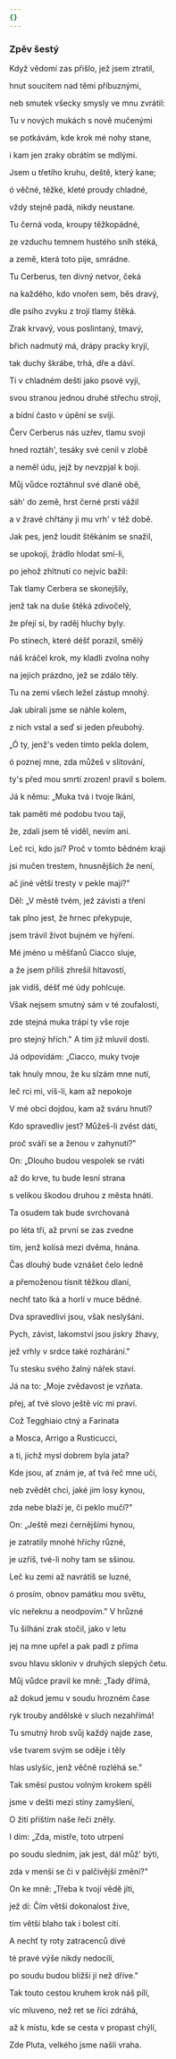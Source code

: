 ```yaml
---
{}
---
```


### Zpěv šestý

Když vědomí zas přišlo, jež jsem ztratil,

hnut soucitem nad těmi příbuznými,

neb smutek všecky smysly ve mnu zvrátil:

Tu v nových mukách s nově mučenými

se potkávám, kde krok mé nohy stane,

i kam jen zraky obrátím se mdlými.

Jsem u třetího kruhu, deště, který kane;

ó věčné, těžké, kleté proudy chladné,

vždy stejně padá, nikdy neustane.

Tu černá voda, kroupy těžkopádné,

ze vzduchu temnem hustého sníh stéká,

a země, která toto pije, smrádne.

Tu Cerberus, ten divný netvor, čeká

na každého, kdo vnořen sem, běs dravý,

dle psího zvyku z trojí tlamy štěká.

Zrak krvavý, vous poslintaný, tmavý,

břich nadmutý má, drápy pracky kryjí,

tak duchy škrábe, trhá, dře a dáví.

Ti v chladném dešti jako psové vyjí,

svou stranou jednou druhé střechu strojí,

a bídní často v úpění se svíjí.

Červ Cerberus nás uzřev, tlamu svoji

hned roztáh', tesáky své cenil v zlobě

a neměl údu, jejž by nevzpjal k boji.

Můj vůdce roztáhnul své dlaně obě,

sáh' do země, hrst černé prsti vážil

a v žravé chřtány ji mu vrh' v též době.

Jak pes, jenž loudit štěkáním se snažil,

se upokojí, žrádlo hlodat smí-li,

po jehož zhltnutí co nejvíc bažil:

Tak tlamy Cerbera se skonejšily,

jenž tak na duše štěká zdivočelý,

že přejí si, by raděj hluchy byly.

Po stínech, které déšť porazil, smělý

náš kráčel krok, my kladli zvolna nohy

na jejich prázdno, jež se zdálo těly.

Tu na zemi všech ležel zástup mnohý.

Jak ubírali jsme se náhle kolem,

z nich vstal a seď si jeden přeubohý.

„Ó ty, jenž's veden tímto pekla dolem,

ó poznej mne, zda můžeš v slitování,

ty's před mou smrtí zrozen! pravil s bolem.

Já k němu: „Muka tvá i tvoje lkání,

tak paměti mé podobu tvou tají,

že, zdali jsem tě viděl, nevím ani.

Leč rci, kdo jsi? Proč v tomto bědném kraji

jsi mučen trestem, hnusnějších že není,

ač jiné větší tresty v pekle mají?"

Děl: „V městě tvém, jež závisti a tření

tak plno jest, že hrnec překypuje,

jsem trávil život bujném ve hýření.

Mé jméno u měšťanů Ciacco sluje,

a že jsem příliš zhrešil hltavostí,

jak vidíš, déšť mé údy pohlcuje.

Však nejsem smutný sám v té zoufalosti,

zde stejná muka trápí ty vše roje

pro stejný hřích." A tím již mluvil dosti.

Já odpovídám: „Ciacco, muky tvoje

tak hnuly mnou, že ku slzám mne nutí,

leč rci mi, víš-li, kam až nepokoje

V mé obci dojdou, kam až sváru hnutí?

Kdo spravedliv jest? Můžeš-li zvěst dáti,

proč sváří se a ženou v zahynutí?"

On: „Dlouho budou vespolek se rváti

až do krve, tu bude lesní strana

s velikou škodou druhou z města hnáti.

Ta osudem tak bude svrchovaná

po léta tři, až první se zas zvedne

tím, jenž kolísá mezi dvěma, hnána.

Čas dlouhý bude vznášet čelo ledně

a přemoženou tísnit těžkou dlaní,

nechť tato lká a horlí v muce bědné.

Dva spravedliví jsou, však neslyšáni.

Pych, závist, lakomství jsou jiskry žhavy,

jež vrhly v srdce také rozhárání."

Tu stesku svého žalný nářek staví.

Já na to: „Moje zvědavost je vzňata.

přej, ať tvé slovo ještě víc mi praví.

Což Tegghiaio ctný a Farinata

a Mosca, Arrigo a Rusticucci,

a ti, jichž mysl dobrem byla jata?

Kde jsou, ať znám je, ať tvá řeč mne učí,

neb zvědět chci, jaké jim losy kynou,

zda nebe blaží je, či peklo mučí?"

On: „Ještě mezi černějšími hynou,

je zatratily mnohé hříchy různé,

je uzříš, tvé-li nohy tam se sšinou.

Leč ku zemi až navrátíš se luzné,

ó prosím, obnov památku mou světu,

víc neřeknu a neodpovím." V hrůzné

Tu šilhání zrak stočil, jako v letu

jej na mne upřel a pak padl z příma

svou hlavu skloniv v druhých slepých četu.

Můj vůdce pravil ke mně: „Tady dřímá,

až dokud jemu v soudu hrozném čase

ryk trouby andělské v sluch nezahřímá!

Tu smutný hrob svůj každý najde zase,

vše tvarem svým se oděje i těly

hlas uslyšíc, jenž věčně rozléhá se."

Tak směsí pustou volným krokem spěli

jsme v dešti mezi stíny zamyšlení,

O žití příštím naše řeči zněly.

I dím: „Zda, mistře, toto utrpení

po soudu sledním, jak jest, dál můž' býti,

zda v menší se či v palčivější změní?"

On ke mně: „Třeba k tvojí vědě jíti,

jež dí: Čím větší dokonalost žive,

tím větší blaho tak i bolest cítí.

A nechť ty roty zatracenců divé

té pravé výše nikdy nedocílí,

po soudu budou bližší jí než dříve."

Tak touto cestou kruhem krok náš pílí,

víc mluveno, než ret se říci zdráhá,

až k místu, kde se cesta v propast chýlí,

Zde Pluta, velkého jsme našli vraha.
